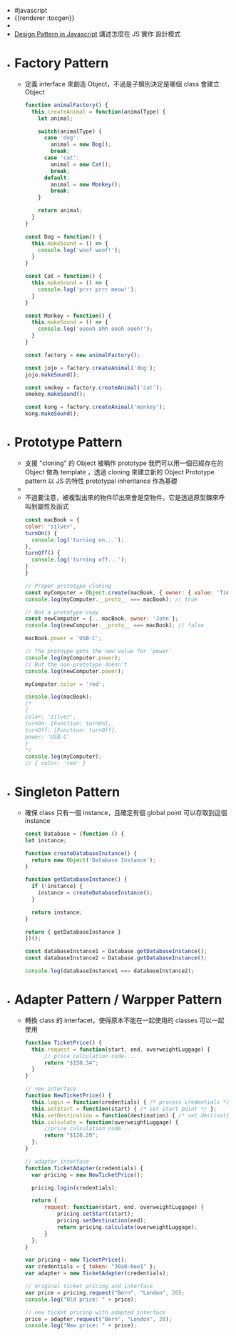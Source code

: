 - #javascript
- {{renderer :tocgen}}
-
- [Design Pattern in Javascript](https://dev.to/twinfred/design-patterns-in-javascript-1l2l)
  講述怎麼在 JS 實作 設計模式
- # Factory Pattern
	- 定義 interface 來創造 Object，不過是子類別決定是哪個 class 會建立 Object
	  ```js
	  function animalFactory() {
	    this.createAnimal = function(animalType) {
	      let animal;
	  
	      switch(animalType) {
	        case 'dog':
	          animal = new Dog();
	          break;
	        case 'cat':
	          animal = new Cat();
	          break;
	        default:
	          animal = new Monkey();
	          break;
	      }
	  
	      return animal;
	    }
	  }
	  
	  const Dog = function() {
	    this.makeSound = () => {
	      console.log('woof woof!');
	    }
	  }
	  
	  const Cat = function() {
	    this.makeSound = () => {
	      console.log('prrr prrr meow!');
	    }
	  }
	  
	  const Monkey = function() {
	    this.makeSound = () => {
	      console.log('ooooh ahh oooh oooh!');
	    }
	  }
	  
	  const factory = new animalFactory();
	  
	  const jojo = factory.createAnimal('dog');
	  jojo.makeSound();
	  
	  const smokey = factory.createAnimal('cat');
	  smokey.makeSound();
	  
	  const kong = factory.createAnimal('monkey');
	  kong.makeSound();
	  ```
- # Prototype Pattern
	- 支援 "cloning" 的 Object 被稱作 prototype
	  我們可以用一個已經存在的 Object 做為 template ，透過 cloning 來建立新的 Object
	  Prototype pattern 以 JS 的特性 prototypal inheritance 作為基礎
	-
	- 不過要注意，被複製出來的物件印出來會是空物件，它是透過原型鍊來呼叫到屬性及函式
	  ```js
	  const macBook = {
	  color: 'silver',
	  turnOn() {
	    console.log('turning on...');
	  },
	  turnOff() {
	    console.log('turning off...');
	  }
	  }
	  
	  // Proper prototype cloning
	  const myComputer = Object.create(macBook, { owner: { value: 'Tim'} });
	  console.log(myComputer.__proto__ === macBook); // true
	  
	  // Not a prototype copy
	  const newComputer = {...macBook, owner: 'John'};
	  console.log(newComputer.__proto__ === macBook); // false
	  
	  macBook.power = 'USB-C';
	  
	  // The protoype gets the new value for 'power'
	  console.log(myComputer.power);
	  // But the non-prototype doesn't
	  console.log(newComputer.power);
	  
	  myComputer.color = 'red';
	  
	  console.log(macBook);
	  /*
	  {
	  color: 'silver',
	  turnOn: [Function: turnOn],
	  turnOff: [Function: turnOff],
	  power: 'USB-C'
	  }
	  */
	  console.log(myComputer);
	  // { color: 'red' }
	  ```
- # Singleton Pattern
	- 確保 class 只有一個 instance，且確定有個 global point 可以存取到這個 instance
	  ```js
	  const Database = (function () {
	  let instance;
	  
	  function createDatabaseInstance() {
	    return new Object('Database Instance');
	  }
	  
	  function getDatabaseInstance() {
	    if (!instance) {
	      instance = createDatabaseInstance();
	    }
	  
	    return instance;
	  }
	  
	  return { getDatabaseInstance }
	  })();
	  
	  const databaseInstance1 = Database.getDatabaseInstance();
	  const databaseInstance2 = Database.getDatabaseInstance();
	  
	  console.log(databaseInstance1 === databaseInstance2);
	  ```
- # Adapter Pattern / Warpper Pattern
	- 轉換 class 的 interfacet，使得原本不能在一起使用的 classes 可以一起使用
	  ```js
	  function TicketPrice() {
	    this.request = function(start, end, overweightLuggage) {
	        // price calculation code...
	        return "$150.34";
	    }
	  }
	  
	  // new interface
	  function NewTicketPrice() {
	    this.login = function(credentials) { /* process credentials */ };
	    this.setStart = function(start) { /* set start point */ };
	    this.setDestination = function(destination) { /* set destination */ };
	    this.calculate = function(overweightLuggage) { 
	        //price calculation code...
	        return "$120.20"; 
	    };
	  }
	  
	  // adapter interface
	  function TicketAdapter(credentials) {
	    var pricing = new NewTicketPrice();
	  
	    pricing.login(credentials);
	  
	    return {
	        request: function(start, end, overweightLuggage) {
	            pricing.setStart(start);
	            pricing.setDestination(end);
	            return pricing.calculate(overweightLuggage);
	        }
	    };
	  }
	  
	  var pricing = new TicketPrice();
	  var credentials = { token: "30a8-6ee1" };
	  var adapter = new TicketAdapter(credentials);
	  
	  // original ticket pricing and interface
	  var price = pricing.request("Bern", "London", 20);
	  console.log("Old price: " + price);
	  
	  // new ticket pricing with adapted interface
	  price = adapter.request("Bern", "London", 20);
	  console.log("New price: " + price);
	  ```